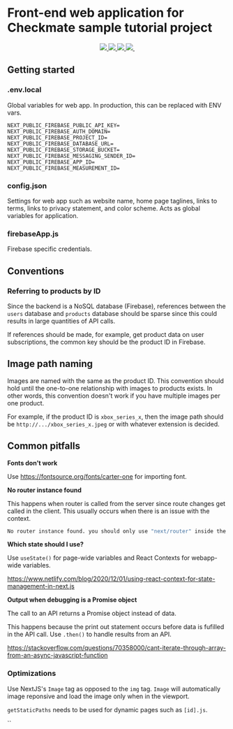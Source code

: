 # Front-end web application for Checkmate sample tutorial project

<p align="center">
  <a href="https://nextjs.org/">
    <img src="https://img.shields.io/badge/next.js-000000?style=for-the-badge&logo=nextdotjs&logoColor=white">
  </a>
    <a aria-label="Vercel logo" href="https://reactjs.org/">
    <img src="https://img.shields.io/badge/React-20232A?style=for-the-badge&logo=react&logoColor=61DAFB">
  </a>
<a aria-label="NPM version" href="https://firebase.google.com/">
     <img src="https://img.shields.io/badge/firebase V9-ffca28?style=for-the-badge&logo=firebase&logoColor=black">
  </a>
  <a aria-label="Vercel logo" href="https://www.javascript.com/">
    <img src="https://img.shields.io/badge/JavaScript-323330?style=for-the-badge&logo=javascript&logoColor=F7DF1E">
  </a>
  <a aria-label="NPM version" href="https://www.npmjs.com/">
    <img alt="" src="https://img.shields.io/badge/npm-CB3837?style=for-the-badge&logo=npm&logoColor=white">
  </a>
</p>

## Getting started

### .env.local

Global variables for web app.  In production, this can be replaced with ENV vars.

```
NEXT_PUBLIC_FIREBASE_PUBLIC_API_KEY=
NEXT_PUBLIC_FIREBASE_AUTH_DOMAIN=
NEXT_PUBLIC_FIREBASE_PROJECT_ID=
NEXT_PUBLIC_FIREBASE_DATABASE_URL=
NEXT_PUBLIC_FIREBASE_STORAGE_BUCKET=
NEXT_PUBLIC_FIREBASE_MESSAGING_SENDER_ID=
NEXT_PUBLIC_FIREBASE_APP_ID=
NEXT_PUBLIC_FIREBASE_MEASUREMENT_ID=
```

### config.json

Settings for web app such as website name, home page taglines, links to terms, links to privacy statement, and color scheme.  Acts as global variables for application.  

### firebaseApp.js

Firebase specific credentials.

## Conventions

### Referring to products by ID

Since the backend is a NoSQL database (Firebase), references between the `users` database and `products` database should be sparse since this could results in large quantities of API calls.  

If references should be made, for example, get product data on user subscriptions, the common key should be the product ID in Firebase.

## Image path naming

Images are named with the same as the product ID.  This convention should hold until the one-to-one relationship with images to products exists.  In other words, this convention doesn't work if you have multiple images per one product.

For example, if the product ID is `xbox_series_x`, then the image path should be `http://.../xbox_series_x.jpeg` or with whatever extension is decided.

## Common pitfalls

**Fonts don't work**

Use <https://fontsource.org/fonts/carter-one> for importing font.  

**No router instance found**

This happens when router is called from the server since route changes get called in the client.  This usually occurs when there is an issue with the context.

```bash
No router instance found. you should only use "next/router" inside the client side of your app.
````

**Which state should I use?**

Use `useState()` for page-wide variables and React Contexts for webapp-wide variables.

<https://www.netlify.com/blog/2020/12/01/using-react-context-for-state-management-in-next.js>

**Output when debugging is a Promise object**

The call to an API returns a Promise object instead of data.  

This happens because the print out statement occurs before data is fufilled in the API call.  Use `.then()` to handle results from an API.

<https://stackoverflow.com/questions/70358000/cant-iterate-through-array-from-an-async-javascript-function>

### Optimizations

Use NextJS's `Image` tag as opposed to the `img` tag.  `Image` will automatically image reponsive and load the image only when in the viewport.

`getStaticPaths` needs to be used for dynamic pages such as `[id].js`.  

``
